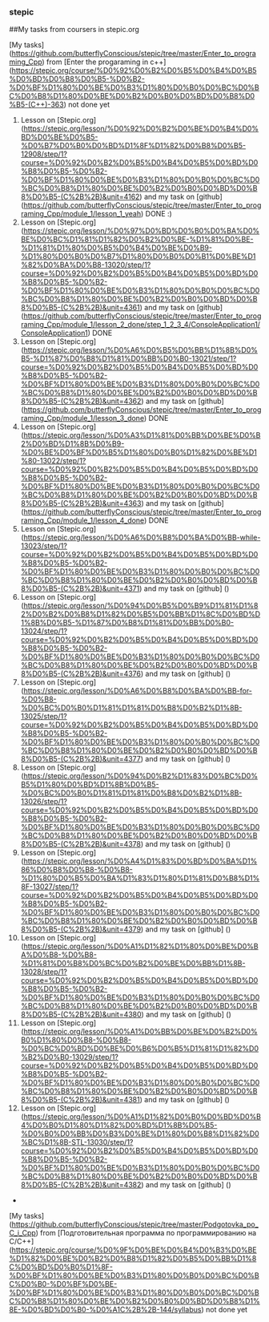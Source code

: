 ### stepic
##My tasks from coursers in stepic.org

[My tasks] (https://github.com/butterflyConscious/stepic/tree/master/Enter_to_programing_Cpp) from [Enter the progaraming in c++] (https://stepic.org/course/%D0%92%D0%B2%D0%B5%D0%B4%D0%B5%D0%BD%D0%B8%D0%B5-%D0%B2-%D0%BF%D1%80%D0%BE%D0%B3%D1%80%D0%B0%D0%BC%D0%BC%D0%B8%D1%80%D0%BE%D0%B2%D0%B0%D0%BD%D0%B8%D0%B5-(C++)-363)
 not done yet

1. Lesson on [Stepic.org] (https://stepic.org/lesson/%D0%92%D0%B2%D0%BE%D0%B4%D0%BD%D0%BE%D0%B5-%D0%B7%D0%B0%D0%BD%D1%8F%D1%82%D0%B8%D0%B5-12908/step/1?course=%D0%92%D0%B2%D0%B5%D0%B4%D0%B5%D0%BD%D0%B8%D0%B5-%D0%B2-%D0%BF%D1%80%D0%BE%D0%B3%D1%80%D0%B0%D0%BC%D0%BC%D0%B8%D1%80%D0%BE%D0%B2%D0%B0%D0%BD%D0%B8%D0%B5-(C%2B%2B)&unit=4162) and my task on [github] (https://github.com/butterflyConscious/stepic/tree/master/Enter_to_programing_Cpp/module_1/lesson_1_yeah) DONE :)
2. Lesson on [Stepic.org] (https://stepic.org/lesson/%D0%97%D0%BD%D0%B0%D0%BA%D0%BE%D0%BC%D1%81%D1%82%D0%B2%D0%BE-%D1%81%D0%BE-%D1%81%D1%80%D0%B5%D0%B4%D0%BE%D0%B9-%D1%80%D0%B0%D0%B7%D1%80%D0%B0%D0%B1%D0%BE%D1%82%D0%BA%D0%B8-13020/step/1?course=%D0%92%D0%B2%D0%B5%D0%B4%D0%B5%D0%BD%D0%B8%D0%B5-%D0%B2-%D0%BF%D1%80%D0%BE%D0%B3%D1%80%D0%B0%D0%BC%D0%BC%D0%B8%D1%80%D0%BE%D0%B2%D0%B0%D0%BD%D0%B8%D0%B5-(C%2B%2B)&unit=4361) and my task on [github] (https://github.com/butterflyConscious/stepic/tree/master/Enter_to_programing_Cpp/module_1/lesson_2_done/step_1_2_3_4/ConsoleApplication1/ConsoleApplication1) DONE 
3. Lesson on [Stepic.org] (https://stepic.org/lesson/%D0%A6%D0%B5%D0%BB%D1%8B%D0%B5-%D1%87%D0%B8%D1%81%D0%BB%D0%B0-13021/step/1?course=%D0%92%D0%B2%D0%B5%D0%B4%D0%B5%D0%BD%D0%B8%D0%B5-%D0%B2-%D0%BF%D1%80%D0%BE%D0%B3%D1%80%D0%B0%D0%BC%D0%BC%D0%B8%D1%80%D0%BE%D0%B2%D0%B0%D0%BD%D0%B8%D0%B5-(C%2B%2B)&unit=4362) and my task on [github] (https://github.com/butterflyConscious/stepic/tree/master/Enter_to_programing_Cpp/module_1/lesson_3_done) DONE
4. Lesson on [Stepic.org] (https://stepic.org/lesson/%D0%A3%D1%81%D0%BB%D0%BE%D0%B2%D0%BD%D1%8B%D0%B9-%D0%BE%D0%BF%D0%B5%D1%80%D0%B0%D1%82%D0%BE%D1%80-13022/step/1?course=%D0%92%D0%B2%D0%B5%D0%B4%D0%B5%D0%BD%D0%B8%D0%B5-%D0%B2-%D0%BF%D1%80%D0%BE%D0%B3%D1%80%D0%B0%D0%BC%D0%BC%D0%B8%D1%80%D0%BE%D0%B2%D0%B0%D0%BD%D0%B8%D0%B5-(C%2B%2B)&unit=4363) and my task on [github] (https://github.com/butterflyConscious/stepic/tree/master/Enter_to_programing_Cpp/module_1/lesson_4_done) DONE
5. Lesson on [Stepic.org] (https://stepic.org/lesson/%D0%A6%D0%B8%D0%BA%D0%BB-while-13023/step/1?course=%D0%92%D0%B2%D0%B5%D0%B4%D0%B5%D0%BD%D0%B8%D0%B5-%D0%B2-%D0%BF%D1%80%D0%BE%D0%B3%D1%80%D0%B0%D0%BC%D0%BC%D0%B8%D1%80%D0%BE%D0%B2%D0%B0%D0%BD%D0%B8%D0%B5-(C%2B%2B)&unit=4371) and my task on [github] ()
6. Lesson on [Stepic.org] (https://stepic.org/lesson/%D0%94%D0%B5%D0%B9%D1%81%D1%82%D0%B2%D0%B8%D1%82%D0%B5%D0%BB%D1%8C%D0%BD%D1%8B%D0%B5-%D1%87%D0%B8%D1%81%D0%BB%D0%B0-13024/step/1?course=%D0%92%D0%B2%D0%B5%D0%B4%D0%B5%D0%BD%D0%B8%D0%B5-%D0%B2-%D0%BF%D1%80%D0%BE%D0%B3%D1%80%D0%B0%D0%BC%D0%BC%D0%B8%D1%80%D0%BE%D0%B2%D0%B0%D0%BD%D0%B8%D0%B5-(C%2B%2B)&unit=4376) and my task on [github] ()
7. Lesson on [Stepic.org] (https://stepic.org/lesson/%D0%A6%D0%B8%D0%BA%D0%BB-for-%D0%B8-%D0%BC%D0%B0%D1%81%D1%81%D0%B8%D0%B2%D1%8B-13025/step/1?course=%D0%92%D0%B2%D0%B5%D0%B4%D0%B5%D0%BD%D0%B8%D0%B5-%D0%B2-%D0%BF%D1%80%D0%BE%D0%B3%D1%80%D0%B0%D0%BC%D0%BC%D0%B8%D1%80%D0%BE%D0%B2%D0%B0%D0%BD%D0%B8%D0%B5-(C%2B%2B)&unit=4377) and my task on [github] ()
8. Lesson on [Stepic.org] (https://stepic.org/lesson/%D0%94%D0%B2%D1%83%D0%BC%D0%B5%D1%80%D0%BD%D1%8B%D0%B5-%D0%BC%D0%B0%D1%81%D1%81%D0%B8%D0%B2%D1%8B-13026/step/1?course=%D0%92%D0%B2%D0%B5%D0%B4%D0%B5%D0%BD%D0%B8%D0%B5-%D0%B2-%D0%BF%D1%80%D0%BE%D0%B3%D1%80%D0%B0%D0%BC%D0%BC%D0%B8%D1%80%D0%BE%D0%B2%D0%B0%D0%BD%D0%B8%D0%B5-(C%2B%2B)&unit=4378) and my task on [github] ()
9. Lesson on [Stepic.org] (https://stepic.org/lesson/%D0%A4%D1%83%D0%BD%D0%BA%D1%86%D0%B8%D0%B8-%D0%B8-%D1%80%D0%B5%D0%BA%D1%83%D1%80%D1%81%D0%B8%D1%8F-13027/step/1?course=%D0%92%D0%B2%D0%B5%D0%B4%D0%B5%D0%BD%D0%B8%D0%B5-%D0%B2-%D0%BF%D1%80%D0%BE%D0%B3%D1%80%D0%B0%D0%BC%D0%BC%D0%B8%D1%80%D0%BE%D0%B2%D0%B0%D0%BD%D0%B8%D0%B5-(C%2B%2B)&unit=4379) and my task on [github] ()
10. Lesson on [Stepic.org] (https://stepic.org/lesson/%D0%A1%D1%82%D1%80%D0%BE%D0%BA%D0%B8-%D0%B8-%D1%81%D0%B8%D0%BC%D0%B2%D0%BE%D0%BB%D1%8B-13028/step/1?course=%D0%92%D0%B2%D0%B5%D0%B4%D0%B5%D0%BD%D0%B8%D0%B5-%D0%B2-%D0%BF%D1%80%D0%BE%D0%B3%D1%80%D0%B0%D0%BC%D0%BC%D0%B8%D1%80%D0%BE%D0%B2%D0%B0%D0%BD%D0%B8%D0%B5-(C%2B%2B)&unit=4380) and my task on [github] ()
11. Lesson on [Stepic.org] (https://stepic.org/lesson/%D0%A1%D0%BB%D0%BE%D0%B2%D0%B0%D1%80%D0%B8-%D0%B8-%D0%BC%D0%BD%D0%BE%D0%B6%D0%B5%D1%81%D1%82%D0%B2%D0%B0-13029/step/1?course=%D0%92%D0%B2%D0%B5%D0%B4%D0%B5%D0%BD%D0%B8%D0%B5-%D0%B2-%D0%BF%D1%80%D0%BE%D0%B3%D1%80%D0%B0%D0%BC%D0%BC%D0%B8%D1%80%D0%BE%D0%B2%D0%B0%D0%BD%D0%B8%D0%B5-(C%2B%2B)&unit=4381) and my task on [github] ()
12. Lesson on [Stepic.org] (https://stepic.org/lesson/%D0%A1%D1%82%D0%B0%D0%BD%D0%B4%D0%B0%D1%80%D1%82%D0%BD%D1%8B%D0%B5-%D0%B0%D0%BB%D0%B3%D0%BE%D1%80%D0%B8%D1%82%D0%BC%D1%8B-STL-13030/step/1?course=%D0%92%D0%B2%D0%B5%D0%B4%D0%B5%D0%BD%D0%B8%D0%B5-%D0%B2-%D0%BF%D1%80%D0%BE%D0%B3%D1%80%D0%B0%D0%BC%D0%BC%D0%B8%D1%80%D0%BE%D0%B2%D0%B0%D0%BD%D0%B8%D0%B5-(C%2B%2B)&unit=4382) and my task on [github] ()

- 
[My tasks] (https://github.com/butterflyConscious/stepic/tree/master/Podgotovka_po_C_i_Cpp) from [Подготовительная программа по программированию на С/C++] (https://stepic.org/course/%D0%9F%D0%BE%D0%B4%D0%B3%D0%BE%D1%82%D0%BE%D0%B2%D0%B8%D1%82%D0%B5%D0%BB%D1%8C%D0%BD%D0%B0%D1%8F-%D0%BF%D1%80%D0%BE%D0%B3%D1%80%D0%B0%D0%BC%D0%BC%D0%B0-%D0%BF%D0%BE-%D0%BF%D1%80%D0%BE%D0%B3%D1%80%D0%B0%D0%BC%D0%BC%D0%B8%D1%80%D0%BE%D0%B2%D0%B0%D0%BD%D0%B8%D1%8E-%D0%BD%D0%B0-%D0%A1C%2B%2B-144/syllabus)  not done yet


